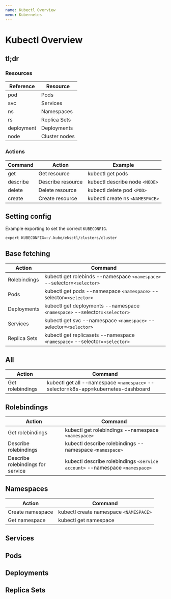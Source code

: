 ```yaml
---
name: Kubectl Overview
menu: Kubernetes
---
```


# Kubectl Overview

## tl;dr

### Resources

| Reference  | Resource      |
| ---------- | ------------- |
| pod        | Pods          |
| svc        | Services      |
| ns         | Namespaces    |
| rs         | Replica Sets  |
| deployment | Deployments   |
| node       | Cluster nodes |

### Actions 

| Command  | Action            | Example                         |
| -------- | ----------------- | ------------------------------- |
| get      | Get resource      | kubectl get pods                |
| describe | Describe resource | kubectl describe node `<NODE>`  |
| delete   | Delete resource   | kubectl delete pod `<POD>`      |
| create   | Create resource   | kubectl create ns `<NAMESPACE>` |

## Setting config

Example exporting to set the correct `KUBECONFIG`.

```shell
export KUBECONFIG=~/.kube/eksctl/clusters/cluster
```

## Base fetching

| Action       | Command                                                                   |
| ------------ | ------------------------------------------------------------------------- |
| Rolebindings | kubectl get rolebinds --namespace `<namespace>` --selector=`<selector>`   |
| Pods         | kubectl get pods --namespace `<namespace>` --selector=`<selector>`        |
| Deployments  | kubectl get deployments --namespace `<namespace>` --selector=`<selector>` |
| Services     | kubectl get svc --namespace `<namespace>` --selector=`<selector>`         |
| Replica Sets | kubectl get replicasets --namespace `<namespace>` --selector=`<selector>` |


## All

| Action           | Command                                                                           |
| ---------------- | --------------------------------------------------------------------------------- |
| Get rolebindings | kubectl get all --namespace `<namespace>` --selector=k8s-app=kubernetes-dashboard |

## Rolebindings

| Action                            | Command                                                                     |
| --------------------------------- | --------------------------------------------------------------------------- |
| Get rolebindings                  | kubectl get rolebindings --namespace `<namespace>`                          |
| Describe rolebindings             | kubectl describe rolebindings --namespace `<namespace>`                     |
| Describe rolebindings for service | kubectl describe rolebindings `<service account>` --namespace `<namespace>` |

## Namespaces

| Action           | Command                                |
| ---------------- | -------------------------------------- |
| Create namespace | kubectl create namespace `<NAMESPACE>` |
| Get namespace    | kubectl get namespace                  |

## Services

## Pods

## Deployments

## Replica Sets